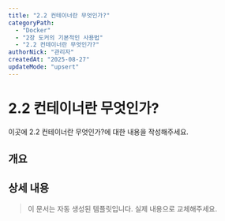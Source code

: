```yaml
---
title: "2.2 컨테이너란 무엇인가?"
categoryPath:
  - "Docker"
  - "2장 도커의 기본적인 사용법"
  - "2.2 컨테이너란 무엇인가?"
authorNick: "관리자"
createdAt: "2025-08-27"
updateMode: "upsert"
---
```


# 2.2 컨테이너란 무엇인가?

이곳에 2.2 컨테이너란 무엇인가?에 대한 내용을 작성해주세요.

## 개요

<!-- 내용을 작성해주세요 -->

## 상세 내용

<!-- 내용을 작성해주세요 -->

> 이 문서는 자동 생성된 템플릿입니다. 실제 내용으로 교체해주세요.
